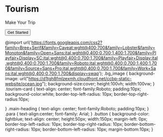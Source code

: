 <!DOCTYPE html>
<html>
  <head> 
  <link rel="stylesheet" href="https://stackpath.bootstrapcdn.com/bootstrap/4.5.2/css/bootstrap.min.css" integrity="sha384-JcKb8q3iqJ61gNV9KGb8thSsNjpSL0n8PARn9HuZOnIxN0hoP+VmmDGMN5t9UJ0Z" crossorigin="anonymous">
    <script src="https://code.jquery.com/jquery-3.5.1.slim.min.js" integrity="sha384-DfXdz2htPH0lsSSs5nCTpuj/zy4C+OGpamoFVy38MVBnE+IbbVYUew+OrCXaRkfj" crossorigin="anonymous"></script>
    <script src="https://cdn.jsdelivr.net/npm/popper.js@1.16.1/dist/umd/popper.min.js" integrity="sha384-9/reFTGAW83EW2RDu2S0VKaIzap3H66lZH81PoYlFhbGU+6BZp6G7niu735Sk7lN" crossorigin="anonymous"></script>
    <script src="https://stackpath.bootstrapcdn.com/bootstrap/4.5.2/js/bootstrap.min.js" integrity="sha384-B4gt1jrGC7Jh4AgTPSdUtOBvfO8shuf57BaghqFfPlYxofvL8/KUEfYiJOMMV+rV" crossorigin="anonymous"></script>
  </head>
  <body>
            <div class=" bg_image d-flex flex-column justify-content-end ">
                <div class="tourism-card">
                    <h1 class="main-heading">Tourism</h1>
                    <p class="para">Make Your Trip</p>
                    <button class="button">Get Started</button>
                </div>
            </div>
        
  </body>
</html>

@import url('https://fonts.googleapis.com/css2?family=Bree+Serif&family=Caveat:wght@400;700&family=Lobster&family=Monoton&family=Open+Sans:ital,wght@0,400;0,700;1,400;1,700&family=Playfair+Display+SC:ital,wght@0,400;0,700;1,700&family=Playfair+Display:ital,wght@0,400;0,700;1,700&family=Roboto:ital,wght@0,400;0,700;1,400;1,700&family=Source+Sans+Pro:ital,wght@0,400;0,700;1,700&family=Work+Sans:ital,wght@0,400;0,700;1,700&display=swap');
.bg_image
{
    background-image: url("https://d1tgh8fmlzexmh.cloudfront.net/ccbp-static-website/ocean.jpg");
    background-size:cover;
    height:100vh;
    width:100vw;
}
.tourism-card
{
    text-align: center;
    font-family:Roboto;
    padding:10px;
    background-color:white;
    border-top-left-radius: 10px;
    border-top-right-radius:10px;
    
}
.main-heading
{
    text-align: center;
    font-family:Roboto;
    padding:10px;
}
.para
{
    text-align:center;
    font-family: Arial;
}
.button
{
    background-color: lightblue;
    text-align: center;
    height:50px;
    width:150px;
    margin-left: 0px;
    border-top-left-radius: 10px;
    border-top-right-radius: 10px;
    border-bottom-right-radius: 10px;
    border-bottom-left-radius: 10px;
    margin-bottom:10px;
}


